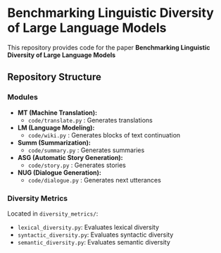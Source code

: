 # Benchmarking Linguistic Diversity of Large Language Models

This repository provides code for the paper **Benchmarking Linguistic Diversity of Large Language Models**

## Repository Structure

### Modules
- **MT (Machine Translation):**
  - `code/translate.py` : Generates translations
- **LM (Language Modeling):**
  - `code/wiki.py` : Generates blocks of text continuation
- **Summ (Summarization):**
  - `code/summary.py` : Generates summaries
- **ASG (Automatic Story Generation):**
  - `code/story.py` : Generates stories
- **NUG (Dialogue Generation):**
  - `code/dialogue.py` : Generates next utterances

### Diversity Metrics
Located in `diversity_metrics/`:
- `lexical_diversity.py`: Evaluates lexical diversity
- `syntactic_diversity.py`: Evaluates syntactic diversity
- `semantic_diversity.py`: Evaluates semantic diversity
